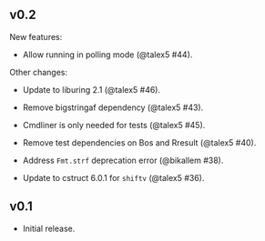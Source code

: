 ## v0.2

New features:

- Allow running in polling mode (@talex5 #44).

Other changes:

- Update to liburing 2.1 (@talex5 #46).

- Remove bigstringaf dependency (@talex5 #43).

- Cmdliner is only needed for tests (@talex5 #45).

- Remove test dependencies on Bos and Rresult (@talex5 #40).

- Address `Fmt.strf` deprecation error (@bikallem #38).

- Update to cstruct 6.0.1 for `shiftv` (@talex5 #36).

## v0.1

- Initial release.
